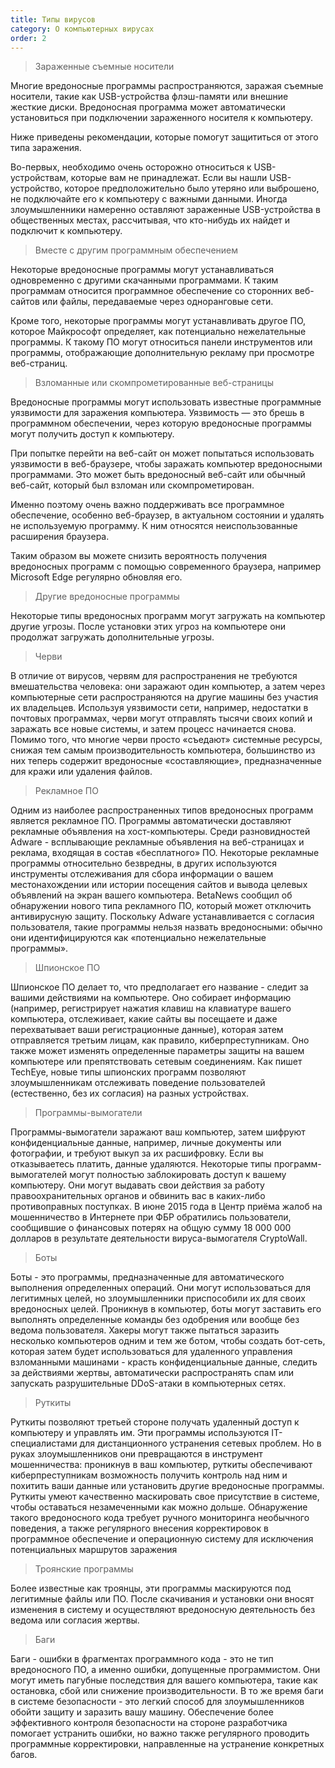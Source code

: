```yaml
---
title: Типы вирусов
category: О компьютерных вирусах
order: 2
---
```


> Зараженные съемные носители

Многие вредоносные программы распространяются, заражая съемные носители, такие как USB-устройства флэш-памяти или внешние жесткие диски. Вредоносная программа может автоматически установиться при подключении зараженного носителя к компьютеру. 

Ниже приведены рекомендации, которые помогут защититься от этого типа заражения.

Во-первых, необходимо очень осторожно относиться к USB-устройствам, которые вам не принадлежат. Если вы нашли USB-устройство, которое предположительно было утеряно или выброшено, не подключайте его к компьютеру с важными данными. Иногда злоумышленники намеренно оставляют зараженные USB-устройства в общественных местах, рассчитывая, что кто-нибудь их найдет и подключит к компьютеру. 

> Вместе с другим программным обеспечением

Некоторые вредоносные программы могут устанавливаться одновременно с другими скачанными программами. К таким программам относится программное обеспечение со сторонних веб-сайтов или файлы, передаваемые через одноранговые сети.

Кроме того, некоторые программы могут устанавливать другое ПО, которое Майкрософт определяет, как потенциально нежелательные программы. К такому ПО могут относиться панели инструментов или программы, отображающие дополнительную рекламу при просмотре веб-страниц.

> Взломанные или скомпрометированные веб-страницы	

Вредоносные программы могут использовать известные программные уязвимости для заражения компьютера. Уязвимость — это брешь в программном обеспечении, через которую вредоносные программы могут получить доступ к компьютеру.

При попытке перейти на веб-сайт он может попытаться использовать уязвимости в веб-браузере, чтобы заражать компьютер вредоносными программами. Это может быть вредоносный веб-сайт или обычный веб-сайт, который был взломан или скомпрометирован.

Именно поэтому очень важно поддерживать все программное обеспечение, особенно веб-браузер, в актуальном состоянии и удалять не используемую программу. К ним относятся неиспользованные расширения браузера.

Таким образом вы можете снизить вероятность получения вредоносных программ с помощью современного браузера, например Microsoft Edge регулярно обновляя его.

> Другие вредоносные программы

Некоторые типы вредоносных программ могут загружать на компьютер другие угрозы. После установки этих угроз на компьютере они продолжат загружать дополнительные угрозы.

> Черви

В отличие от вирусов, червям для распространения не требуются вмешательства человека: они заражают один компьютер, а затем через компьютерные сети распространяются на другие машины без участия их владельцев. Используя уязвимости сети, например, недостатки в почтовых программах, черви могут отправлять тысячи своих копий и заражать все новые системы, и затем процесс начинается снова. Помимо того, что многие черви просто «съедают» системные ресурсы, снижая тем самым производительность компьютера, большинство из них теперь содержит вредоносные «составляющие», предназначенные для кражи или удаления файлов.

> Рекламное ПО

Одним из наиболее распространенных типов вредоносных программ является рекламное ПО. Программы автоматически доставляют рекламные объявления на хост-компьютеры. Среди разновидностей Adware - всплывающие рекламные объявления на веб-страницах и реклама, входящая в состав «бесплатного» ПО. Некоторые рекламные программы относительно безвредны, в других используются инструменты отслеживания для сбора информации о вашем местонахождении или истории посещения сайтов и вывода целевых объявлений на экран вашего компьютера. BetaNews сообщил об обнаружении нового типа рекламного ПО, который может отключить антивирусную защиту. Поскольку Adware устанавливается с согласия пользователя, такие программы нельзя назвать вредоносными: обычно они идентифицируются как «потенциально нежелательные программы».

> Шпионское ПО

Шпионское ПО делает то, что предполагает его название - следит за вашими действиями на компьютере. Оно собирает информацию (например, регистрирует нажатия клавиш на клавиатуре вашего компьютера, отслеживает, какие сайты вы посещаете и даже перехватывает ваши регистрационные данные), которая затем отправляется третьим лицам, как правило, киберпреступникам. Оно также может изменять определенные параметры защиты на вашем компьютере или препятствовать сетевым соединениям. Как пишет TechEye, новые типы шпионских программ позволяют злоумышленникам отслеживать поведение пользователей (естественно, без их согласия) на разных устройствах.

> Программы-вымогатели

Программы-вымогатели заражают ваш компьютер, затем шифруют конфиденциальные данные, например, личные документы или фотографии, и требуют выкуп за их расшифровку. Если вы отказываетесь платить, данные удаляются. Некоторые типы программ-вымогателей могут полностью заблокировать доступ к вашему компьютеру. Они могут выдавать свои действия за работу правоохранительных органов и обвинить вас в каких-либо противоправных поступках. В июне 2015 года в Центр приёма жалоб на мошенничество в Интернете при ФБР обратились пользователи, сообщившие о финансовых потерях на общую сумму 18 000 000 долларов в результате деятельности вируса-вымогателя CryptoWall.

> Боты

Боты - это программы, предназначенные для автоматического выполнения определенных операций. Они могут использоваться для легитимных целей, но злоумышленники приспособили их для своих вредоносных целей. Проникнув в компьютер, боты могут заставить его выполнять определенные команды без одобрения или вообще без ведома пользователя. Хакеры могут также пытаться заразить несколько компьютеров одним и тем же ботом, чтобы создать бот-сеть, которая затем будет использоваться для удаленного управления взломанными машинами - красть конфиденциальные данные, следить за действиями жертвы, автоматически распространять спам или запускать разрушительные DDoS-атаки в компьютерных сетях.

> Руткиты

Руткиты позволяют третьей стороне получать удаленный доступ к компьютеру и управлять им. Эти программы используются IT-специалистами для дистанционного устранения сетевых проблем. Но в руках злоумышленников они превращаются в инструмент мошенничества: проникнув в ваш компьютер, руткиты обеспечивают киберпреступникам возможность получить контроль над ним и похитить ваши данные или установить другие вредоносные программы. Руткиты умеют качественно маскировать свое присутствие в системе, чтобы оставаться незамеченными как можно дольше. Обнаружение такого вредоносного кода требует ручного мониторинга необычного поведения, а также регулярного внесения корректировок в программное обеспечение и операционную систему для исключения потенциальных маршрутов заражения

> Троянские программы

Более известные как троянцы, эти программы маскируются под легитимные файлы или ПО. После скачивания и установки они вносят изменения в систему и осуществляют вредоносную деятельность без ведома или согласия жертвы.

> Баги

Баги - ошибки в фрагментах программного кода - это не тип вредоносного ПО, а именно ошибки, допущенные программистом. Они могут иметь пагубные последствия для вашего компьютера, такие как остановка, сбой или снижение производительности. В то же время баги в системе безопасности - это легкий способ для злоумышленников обойти защиту и заразить вашу машину. Обеспечение более эффективного контроля безопасности на стороне разработчика помогает устранить ошибки, но важно также регулярного проводить программные корректировки, направленные на устранение конкретных багов.

